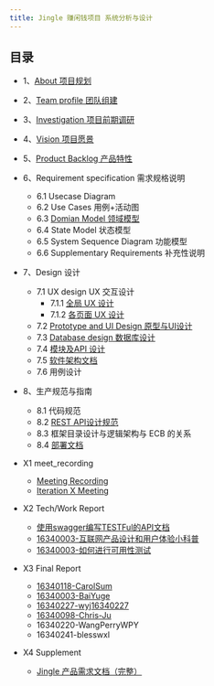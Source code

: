 ```yaml
---
title: Jingle 赚闲钱项目 系统分析与设计
---
```



## 目录

- 1、[About 项目规划](https://github.com/systemanalyse/raiseMoney/blob/master/docs/%E4%BA%A7%E5%93%81%E6%96%87%E6%A1%A3/1.AboutJingle.md)

- 2、[Team profile 团队组建](https://github.com/systemanalyse/raiseMoney/blob/master/docs/%E4%BA%A7%E5%93%81%E6%96%87%E6%A1%A3/2.%E5%9B%A2%E9%98%9F%E7%BB%84%E5%BB%BA.md)

- 3、[Investigation 项目前期调研](https://github.com/systemanalyse/raiseMoney/blob/master/docs/%E4%BA%A7%E5%93%81%E6%96%87%E6%A1%A3/3.%E9%A1%B9%E7%9B%AE%E9%9C%80%E6%B1%82%E8%B0%83%E7%A0%94%E5%88%86%E6%9E%90.md)

- 4、[Vision 项目愿景](https://github.com/systemanalyse/raiseMoney/blob/master/docs/%E4%BA%A7%E5%93%81%E6%96%87%E6%A1%A3/4.%E9%A1%B9%E7%9B%AE%E6%84%BF%E6%99%AF.md)

- 5、[Product Backlog 产品特性](https://github.com/systemanalyse/raiseMoney/blob/master/docs/%E4%BA%A7%E5%93%81%E6%96%87%E6%A1%A3/5.%E4%BA%A7%E5%93%81%E7%89%B9%E6%80%A7.md)

- 6、Requirement specification 需求规格说明

    - 6.1 Usecase Diagram
    - 6.2 Use Cases 用例+活动图
    - 6.3 [Domian Model 领域模型](https://github.com/systemanalyse/raiseMoney/blob/master/docs/%E6%95%B0%E6%8D%AE%E5%BA%93%E8%AE%BE%E8%AE%A1%E6%96%87%E6%A1%A3/resource/eer.png)
    - 6.4 State Model 状态模型
    - 6.5 System Sequence Diagram 功能模型
    - 6.6 Supplementary Requirements 补充性说明

- 7、Design 设计
    - 7.1 UX design UX 交互设计
        - 7.1.1 [全局 UX 设计](https://github.com/systemanalyse/raiseMoney/blob/master/docs/%E4%BA%A7%E5%93%81%E6%96%87%E6%A1%A3/7.1.1Jingle%20%E5%85%A8%E5%B1%80%E4%BA%A4%E4%BA%92%E8%AE%BE%E8%AE%A1.md)
        - 7.1.2 [各页面 UX 设计](https://github.com/systemanalyse/raiseMoney/blob/master/docs/%E4%BA%A7%E5%93%81%E6%96%87%E6%A1%A3/7.1.2Jingle%20%E5%90%84%E9%A1%B5%E9%9D%A2%E4%BA%A4%E4%BA%92%E8%AE%BE%E8%AE%A1.md)
    - 7.2 [Prototype and UI Design 原型与UI设计](https://github.com/systemanalyse/raiseMoney/blob/master/docs/%E4%BA%A7%E5%93%81%E6%96%87%E6%A1%A3/7.2Jingle%20%E5%8E%9F%E5%9E%8B%E4%B8%8EUI%E8%AE%BE%E8%AE%A1.md)
    - 7.3 [Database design 数据库设计](https://github.com/systemanalyse/raiseMoney/blob/master/docs/%E6%95%B0%E6%8D%AE%E5%BA%93%E8%AE%BE%E8%AE%A1%E6%96%87%E6%A1%A3/%E6%95%B0%E6%8D%AE%E5%BA%93%E8%AE%BE%E8%AE%A1%E6%96%87%E6%A1%A3.md)
    - 7.4 [模块及API 设计](https://github.com/systemanalyse/raiseMoney/blob/master/docs/Design%20%E8%AE%BE%E8%AE%A1/%E6%A8%A1%E5%9D%97-API%E8%AE%BE%E8%AE%A1%E6%96%87%E6%A1%A3.md)
    - 7.5 [软件架构文档](https://github.com/systemanalyse/raiseMoney/blob/master/docs/Design%20%E8%AE%BE%E8%AE%A1/%E6%9E%B6%E6%9E%84%E8%AE%BE%E8%AE%A1%E8%AF%B4%E6%98%8E%E6%96%87%E6%A1%A3.md)
    - 7.6 用例设计

- 8、生产规范与指南

    - 8.1 代码规范
    - 8.2 [REST API设计规范](https://github.com/systemanalyse/raiseMoney/blob/master/docs/%E7%94%9F%E4%BA%A7%E8%A7%84%E8%8C%83%E4%B8%8E%E6%8C%87%E5%8D%97/API_RaiseMoney.md)
    - 8.3 框架目录设计与逻辑架构与 ECB 的关系
    - 8.4 [部署文档](https://github.com/systemanalyse/raiseMoney/blob/master/docs/%E5%AE%89%E8%A3%85%E9%83%A8%E7%BD%B2%E8%AF%B4%E6%98%8E.md)

- X1 meet_recording
    - [Meeting Recording](https://github.com/systemanalyse/raiseMoney/blob/master/docs/%E4%BA%A7%E5%93%81%E6%96%87%E6%A1%A3/%20MeetingRecording.md)
    - [Iteration X Meeting](https://github.com/systemanalyse/raiseMoney/blob/master/docs/%E4%BA%A7%E5%93%81%E6%96%87%E6%A1%A3/IterationXMeeting.md)

- X2 Tech/Work Report

    - [使用swagger编写TESTFul的API文档](https://blog.csdn.net/Yanzu_Wu/article/details/94354972)
    - [16340003-互联网产品设计和用户体验小科普](https://github.com/systemanalyse/raiseMoney/blob/master/docs/%E6%8A%80%E6%9C%AF%E5%8D%9A%E5%AE%A2/TechReport16340003BaiYuge.md)
    - [16340003-如何进行可用性测试](https://github.com/systemanalyse/raiseMoney/blob/master/docs/%E6%8A%80%E6%9C%AF%E5%8D%9A%E5%AE%A2/TechReport2_16340003BaiYuge.md)

- X3 Final Report
    - [16340118-CarolSum](https://blog.csdn.net/bkjs626/article/details/94137876)
    - [16340003-BaiYuge](https://github.com/systemanalyse/raiseMoney/blob/master/docs/%E4%B8%AA%E4%BA%BA%E6%8A%A5%E5%91%8A/16340003-BaiYuge.md)
    - [16340227-wyj16340227](https://github.com/systemanalyse/raiseMoney/blob/master/docs/%E4%B8%AA%E4%BA%BA%E6%8A%A5%E5%91%8A/%E4%B8%AA%E4%BA%BA%E6%8A%A5%E5%91%8A-%E7%8E%8B%E6%B0%B8%E6%9D%B0-16340227.md)
    - [16340098-Chris-Ju](https://github.com/systemanalyse/raiseMoney/blob/master/docs/%E4%B8%AA%E4%BA%BA%E6%8A%A5%E5%91%8A/16340098_jubo.md)
    - 16340220-WangPerryWPY
    - 16340241-blesswxl

- X4 Supplement

    - [Jingle 产品需求文档（完整）](https://github.com/systemanalyse/raiseMoney/blob/master/docs/Jingle%E8%BD%AF%E4%BB%B6%E9%9C%80%E6%B1%82%E8%AF%B4%E6%98%8E%E4%B9%A6.md)

    

